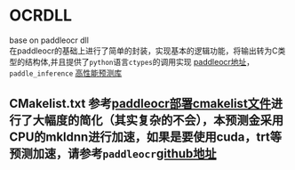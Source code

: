 # OCRDLL
base on paddleocr dll   
在paddleocr的基础上进行了简单的封装，实现基本的逻辑功能，将输出转为C类型的结构体,并且提供了`python`语言`ctypes`的调用实现
[paddleocr地址](https://github.com/PaddlePaddle/PaddleOCR)，`paddle_inference` [高性能预测库](https://paddleinference.paddlepaddle.org.cn/user_guides/download_lib.html#windows)

## CMakelist.txt 参考[paddleocr部署cmakelist文件](https://github.com/PaddlePaddle/PaddleOCR/blob/release/2.3/deploy/cpp_infer/CMakeLists.txt)进行了大幅度的简化（其实复杂的不会），本预测金采用CPU的mkldnn进行加速，如果是要使用cuda，trt等预测加速，请参考`paddleocr`[github地址](https://github.com/PaddlePaddle/PaddleOCR)
